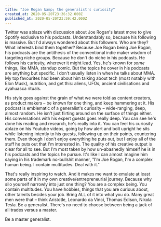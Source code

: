 ```yaml
---
title: "Joe Rogan &amp; the generalist's curiosity"
created_at: 2020-05-20T23:36:32.000Z
published_at: 2020-05-20T23:59:42.000Z
---
```

Twitter was ablaze with discussion about Joe Rogan's latest move to give Spotify exclusive to his podcasts. Understandably so, because his following is massive. But I'd always wondered about this followers. Who are they? What interests bind them together? Because Joe Rogan being Joe Rogan, his podcasts are the antithesis of the conventional indie maker wisdom of targeting niche groups. Because he don't do niche in his podcasts. He follows his curiosity, wherever it might lead. Yes, he's known for _some_ things, like MMA, standup comic. But the topics he cover in his podcasts are anything but specific. I don't usually listen in when he talks about MMA. My top favourites had been about him talking about tech (most notably with Elon Musk), nutrition, and get this: aliens, UFOs, ancient civilisations and ayahuasca rituals. 

  

His style goes against the grain of what we were told as content creators, as product makers – be known for one thing, and keep hammering at it. His podcast is emblematic of a generalist's curiosity – wide-ranging, deep, almost random. He isn't just flirting around on the surface of things either. His conversations with his expert guests goes really deep. You can see he's done his reading and research, he's really into it. You can feel his curiosity ablaze on his Youtube videos, going by how alert and bolt upright he sits while listening intently to his guests, following up on their points, countering them. Even though I don't enjoy everything he puts out, but I enjoy all of the stuff he puts out that I'm interested in. The quality of his creative output is clear for all to see. But I'm most taken by how un-abashedly himself he is in his podcasts and the topics he pursue. It's like I can almost imagine him saying in his trademark no-bullshit manner, "I'm Joe Rogan, I'm a complex human being. I contain multitudes. Deal with it." 

  

That's really inspiring to watch. And it makes me want to emulate at least some parts of it in my own creative/entrepreneurial journey. Because why silo yourself narrowly into just one thing? You are a complex being. You contain multitudes. You have hobbies, things that you are curious about, other talents besides your job. Bring ALL of it into what you do. Many great men were that – think Aristotle, Leonardo da Vinci, Thomas Edison, Nikola Tesla. Be a generalist. There's no need to choose between being a jack of all trades versus a master. 

  

Be a master generalist.
